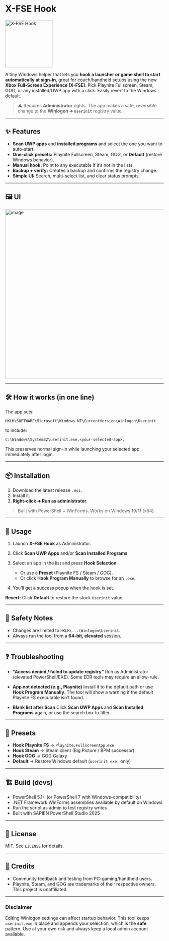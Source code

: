 # X-FSE Hook
<img width="150" height="150" alt="X-FSE Hook" src="https://github.com/user-attachments/assets/740335f3-d68a-4dc8-a627-3554d3d70f6e" />

A tiny Windows helper that lets you **hook a launcher or game shell to start automatically at sign-in**, great for couch/handheld setups using the new **Xbox Full-Screen Experience (X-FSE)**. Pick Playnite Fullscreen, Steam, GOG, or any installed/UWP app with a click. Easily revert to the Windows default.

> ⚠️ Requires **Administrator** rights. The app makes a safe, reversible change to the **Winlogon ➜ `Userinit`** registry value.

---

## ✨ Features

* **Scan UWP apps** and **installed programs** and select the one you want to auto-start.
* **One-click presets:** Playnite Fullscreen, Steam, GOG, or **Default** (restore Windows behavior).
* **Manual hook:** Point to any executable if it’s not in the lists.
* **Backup + verify:** Creates a backup and confirms the registry change.
* **Simple UI:** Search, multi-select list, and clear status prompts.

---

## 🖼️ UI

<img width="543" height="539" alt="image" src="https://github.com/user-attachments/assets/e68e6939-fefc-4467-9258-41e510d2ef40" />

---

## 🛠️ How it works (in one line)

The app sets:

```
HKLM\SOFTWARE\Microsoft\Windows NT\CurrentVersion\Winlogon\Userinit
```

to include:

```
C:\Windows\System32\userinit.exe,<your-selected-app>,
```

This preserves normal sign-in while launching your selected app immediately after login.

---

## 📦 Installation

1. Download the latest release `.msi`.
2. Install it.
3. **Right-click ➜ Run as administrator**.

> Built with PowerShell + WinForms. Works on Windows 10/11 (x64).

---

## 🚀 Usage

1. Launch **X-FSE Hook** as Administrator.
2. Click **Scan UWP Apps** and/or **Scan Installed Programs**.
3. Select an app in the list and press **Hook Selection**.

   * Or use a **Preset** (Playnite FS / Steam / GOG).
   * Or click **Hook Program Manually** to browse for an `.exe`.
4. You’ll get a success popup when the hook is set.

**Revert:** Click **Default** to restore the stock `Userinit` value.

---

## 🔐 Safety Notes

* Changes are limited to `HKLM\...\Winlogon\Userinit`.
* Always run the tool from a **64-bit, elevated** session.

---

## ❓ Troubleshooting

* **“Access denied / failed to update registry”**
  Run as Administrator (elevated PowerShell/EXE). Some EDR tools may require an allow-rule.

* **App not detected (e.g., Playnite)**
  Install it to the default path or use **Hook Program Manually**. The tool will show a warning if the default Playnite FS executable isn’t found.

* **Blank list after Scan**
  Click **Scan UWP Apps** and **Scan Installed Programs** again, or use the search box to filter.

---

## 🧩 Presets

* **Hook Playnite FS** → `Playnite.FullscreenApp.exe`
* **Hook Steam** → Steam client (Big Picture / BPM successor)
* **Hook GOG** → GOG Galaxy
* **Default** → Restore Windows default (`userinit.exe,` only)

---

## 🏗️ Build (devs)

* PowerShell 5.1+ (or PowerShell 7 with Windows-compatibility)
* .NET Framework WinForms assemblies available by default on Windows
* Run the script as admin to test registry writes
* Built with SAPIEN PowerShell Studio 2025

---

## 📜 License

MIT. See `LICENSE` for details.

---

## 🙌 Credits

* Community feedback and testing from PC-gaming/handheld users.
* Playnite, Steam, and GOG are trademarks of their respective owners. This project is unaffiliated.

---

### Disclaimer

Editing Winlogon settings can affect startup behavior. This tool keeps `userinit.exe` in place and appends your selection, which is the **safe** pattern. Use at your own risk and always keep a local admin account available.

